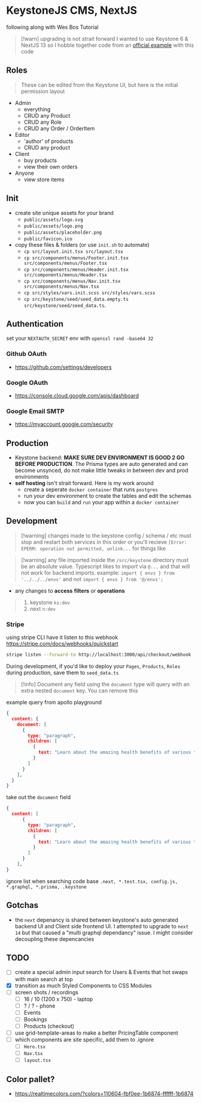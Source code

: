 # KeystoneJS CMS, NextJS

following along with Wes Bos Tutorial

> [!warn] upgrading is not strait forward
> I wanted to use Keystone 6 & NextJS 13 so I hobble together code from an [official example](https://github.com/keystonejs/keystone/tree/main/examples/nextjs-keystone-two-servers) with this code

## Roles

> These can be edited from the Keystone UI, but here is the initial permission layout

- Admin
  - everything
  - CRUD any Product
  - CRUD any Role
  - CRUD any Order / OrderItem
- Editor
  - 'author' of products
  - CRUD any product
- Client
  - buy products
  - view their own orders
- Anyone
  - view store items

## Init


- create site unique assets for your brand
  - `public/assets/logo.svg`
  - `public/assets/logo.png`
  - `public/assets/placeholder.png`
  - `public/favicon.ico`
- copy these files & folders (or use `init.sh` to automate)
  - `cp src/layout.init.tsx src/layout.tsx`
  - `cp src/components/menus/Footer.init.tsx src/components/menus/Footer.tsx`
  - `cp src/components/menus/Header.init.tsx src/components/menus/Header.tsx`
  - `cp src/components/menus/Nav.init.tsx src/components/menus/Nav.tsx`
  <!-- - `cp src/styles-init src/styles` -->
  - `cp src/styles/vars.init.scss src/styles/vars.scss`
  - `cp src/keystone/seed/seed_data.empty.ts src/keystone/seed/seed_data.ts`.

## Authentication

set your `NEXTAUTH_SECRET` env with `openssl rand -base64 32`
### Github OAuth
- https://github.com/settings/developers

### Google OAuth
- https://console.cloud.google.com/apis/dashboard

### Google Email SMTP
- https://myaccount.google.com/security

## Production

- Keystone backend: **MAKE SURE DEV ENVIRONMENT IS GOOD 2 GO BEFORE PRODUCTION**. The Prisma types are auto generated and can become unsynced, do not make little tweaks in between dev and prod environments
- **self hosting** isn't strait forward. Here is my work around 
  - create a seperate `docker container` that runs `postgres`
  - run your dev environment to create the tables and edit the schemas
  - now you can `build` and `run` your app within a `docker container`

## Development

> [!warning] changes made to the keystone config / schema / etc must stop and restart both services in this order or you'll recieve `[Error: EPERM: operation not permitted, unlink...` for things like

> [!warning] any file imported inside the `/src/keystone` directory must be an absolute value. Typescript likes to import via `@...` and that will not work for backend imports. example: `import { envs } from '../../../envs'` and not `import { envs } from '@/envs';`

- any changes to **access** **filters** or **operations**

> 1. keystone `ks:dev`
> 2. next `n:dev`

### Stripe

using stripe CLI have it listen to this webhook
https://stripe.com/docs/webhooks/quickstart
```sh
stripe listen --forward-to http://localhost:3000/api/checkout/webhook
```

During development, if you'd like to deploy your `Pages`, `Products`, `Roles` during production, save them to `seed_data.ts` 

> [!info] Document
> any field using the `document` type will query with an extra nested `document` key. You can remove this

example query from apollo playground
```json
{
  content: { 
    document: [
      {
        type: "paragraph",
        children: [
          {
            text: "Learn about the amazing health benefits of various types of berries, including blueberries, strawberries, and raspberries."
          }
        ]
      }
    ],
  }
}
```

take out the `document` field
```json
{
  content: [
      {
        type: "paragraph",
        children: [
          {
            text: "Learn about the amazing health benefits of various types of berries, including blueberries, strawberries, and raspberries."
          }
        ]
      }
    ],
}
```


ignore list when searching code base `.next, *.test.tsx, config.js, *.graphql, *.prisma, .keystone`

## Gotchas
- the `next` depenancy is shared between keystone's auto generated backend UI and Client side frontend UI. I attempted to upgrade to `next 14` but that caused a "multi graphql dependancy" issue. I might consider decoupling these depencancies 

## TODO

- [ ] create a special admin input search for Users & Events that hot swaps with main search at top
- [x] transition as much Styled Components to CSS Modules
- [ ] screen shots / recordings
  - [ ] 16 / 10 (1200 x 750) - laptop
  - [ ] ? / ? - phone
  - [ ] Events
  - [ ] Bookings
  - [ ] Products (checkout)
- [ ] use grid-template-areas to make a better PricingTable component
- [ ] which components are site specific, add them to .ignore
  - [ ] `Hero.tsx`
  - [ ] `Nav.tsx`
  - [ ] `layout.tsx`

## Color pallet?

- https://realtimecolors.com/?colors=110604-fbf0ee-1b6874-ffffff-1b6874